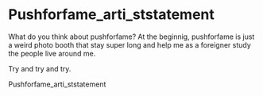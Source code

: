 Pushforfame_arti_ststatement
============================

What do you think about pushforfame?
At the beginnig, pushforfame is just a weird photo booth that stay super long and help me as a foreigner study the people live around me.

Try and try and try. 


Pushforfame_arti_ststatement
